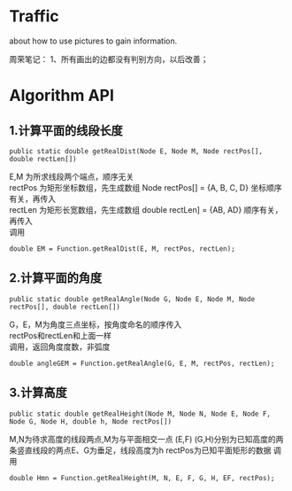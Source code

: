 Traffic
=======

about how to use pictures to gain information.

周荣笔记：
1、所有画出的边都没有判别方向，以后改善；

Algorithm API
============

1.计算平面的线段长度
--------------------
```
public static double getRealDist(Node E, Node M, Node rectPos[], double rectLen[])  
```
E,M 为所求线段两个端点，顺序无关  
rectPos 为矩形坐标数组，先生成数组 Node rectPos[] = {A, B, C, D} 坐标顺序有关，再传入  
rectLen 为矩形长宽数组，先生成数组 double rectLen] = {AB, AD} 顺序有关，再传入  
调用  
```
double EM = Function.getRealDist(E, M, rectPos, rectLen);  
```
2.计算平面的角度
----------------
```
public static double getRealAngle(Node G, Node E, Node M, Node rectPos[], double rectLen[])  
```
G，E，M为角度三点坐标，按角度命名的顺序传入  
rectPos和rectLen和上面一样  
调用，返回角度度数，非弧度
```
double angleGEM = Function.getRealAngle(G, E, M, rectPos, rectLen);  
```
3.计算高度
----------
```
public static double getRealHeight(Node M, Node N, Node E, Node F, Node G, Node H, double h, Node rectPos[]) 
```
M,N为待求高度的线段两点,M为与平面相交一点
(E,F) (G,H)分别为已知高度的两条竖直线段的两点E、G为垂足，线段高度为h
rectPos为已知平面矩形的数据
调用
```
double Hmn = Function.getRealHeight(M, N, E, F, G, H, EF, rectPos);
```




